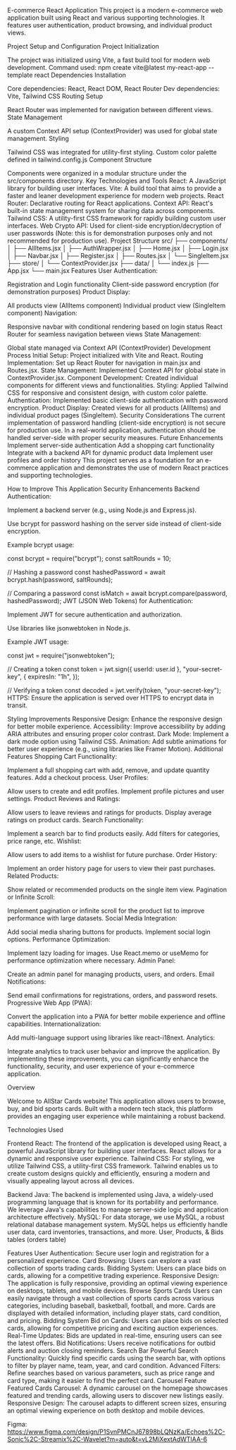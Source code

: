 E-commerce React Application
This project is a modern e-commerce web application built using React and various supporting technologies. It features user authentication, product browsing, and individual product views.

Project Setup and Configuration
Project Initialization

The project was initialized using Vite, a fast build tool for modern web development.
Command used: npm create vite@latest my-react-app --template react
Dependencies Installation

Core dependencies: React, React DOM, React Router
Dev dependencies: Vite, Tailwind CSS
Routing Setup

React Router was implemented for navigation between different views.
State Management

A custom Context API setup (ContextProvider) was used for global state management.
Styling

Tailwind CSS was integrated for utility-first styling.
Custom color palette defined in tailwind.config.js
Component Structure

Components were organized in a modular structure under the src/components directory.
Key Technologies and Tools
React: A JavaScript library for building user interfaces.
Vite: A build tool that aims to provide a faster and leaner development experience for modern web projects.
React Router: Declarative routing for React applications.
Context API: React's built-in state management system for sharing data across components.
Tailwind CSS: A utility-first CSS framework for rapidly building custom user interfaces.
Web Crypto API: Used for client-side encryption/decryption of user passwords (Note: this is for demonstration purposes only and not recommended for production use).
Project Structure
src/
├── components/
│ ├── AllItems.jsx
│ ├── AuthWrapper.jsx
│ ├── Home.jsx
│ ├── Login.jsx
│ ├── Navbar.jsx
│ ├── Register.jsx
│ ├── Routes.jsx
│ └── SingleItem.jsx
├── store/
│ └── ContextProvider.jsx
├── data/
│ └── index.js
├── App.jsx
└── main.jsx
Features
User Authentication:

Registration and Login functionality
Client-side password encryption (for demonstration purposes)
Product Display:

All products view (AllItems component)
Individual product view (SingleItem component)
Navigation:

Responsive navbar with conditional rendering based on login status
React Router for seamless navigation between views
State Management:

Global state managed via Context API (ContextProvider)
Development Process
Initial Setup: Project initialized with Vite and React.
Routing Implementation: Set up React Router for navigation in main.jsx and Routes.jsx.
State Management: Implemented Context API for global state in ContextProvider.jsx.
Component Development: Created individual components for different views and functionalities.
Styling: Applied Tailwind CSS for responsive and consistent design, with custom color palette.
Authentication: Implemented basic client-side authentication with password encryption.
Product Display: Created views for all products (AllItems) and individual product pages (SingleItem).
Security Considerations
The current implementation of password handling (client-side encryption) is not secure for production use. In a real-world application, authentication should be handled server-side with proper security measures.
Future Enhancements
Implement server-side authentication
Add a shopping cart functionality
Integrate with a backend API for dynamic product data
Implement user profiles and order history
This project serves as a foundation for an e-commerce application and demonstrates the use of modern React practices and supporting technologies.

How to Improve This Application
Security Enhancements
Backend Authentication:

Implement a backend server (e.g., using Node.js and Express.js).

Use bcrypt for password hashing on the server side instead of client-side encryption.

Example bcrypt usage:

const bcrypt = require("bcrypt");
const saltRounds = 10;

// Hashing a password
const hashedPassword = await bcrypt.hash(password, saltRounds);

// Comparing a password
const isMatch = await bcrypt.compare(password, hashedPassword);
JWT (JSON Web Tokens) for Authentication:

Implement JWT for secure authentication and authorization.

Use libraries like jsonwebtoken in Node.js.

Example JWT usage:

const jwt = require("jsonwebtoken");

// Creating a token
const token = jwt.sign({ userId: user.id }, "your-secret-key", {
  expiresIn: "1h",
});

// Verifying a token
const decoded = jwt.verify(token, "your-secret-key");
HTTPS: Ensure the application is served over HTTPS to encrypt data in transit.

Styling Improvements
Responsive Design: Enhance the responsive design for better mobile experience.
Accessibility: Improve accessibility by adding ARIA attributes and ensuring proper color contrast.
Dark Mode: Implement a dark mode option using Tailwind CSS.
Animation: Add subtle animations for better user experience (e.g., using libraries like Framer Motion).
Additional Features
Shopping Cart Functionality:

Implement a full shopping cart with add, remove, and update quantity features.
Add a checkout process.
User Profiles:

Allow users to create and edit profiles.
Implement profile pictures and user settings.
Product Reviews and Ratings:

Allow users to leave reviews and ratings for products.
Display average ratings on product cards.
Search Functionality:

Implement a search bar to find products easily.
Add filters for categories, price range, etc.
Wishlist:

Allow users to add items to a wishlist for future purchase.
Order History:

Implement an order history page for users to view their past purchases.
Related Products:

Show related or recommended products on the single item view.
Pagination or Infinite Scroll:

Implement pagination or infinite scroll for the product list to improve performance with large datasets.
Social Media Integration:

Add social media sharing buttons for products.
Implement social login options.
Performance Optimization:

Implement lazy loading for images.
Use React.memo or useMemo for performance optimization where necessary.
Admin Panel:

Create an admin panel for managing products, users, and orders.
Email Notifications:

Send email confirmations for registrations, orders, and password resets.
Progressive Web App (PWA):

Convert the application into a PWA for better mobile experience and offline capabilities.
Internationalization:

Add multi-language support using libraries like react-i18next.
Analytics:

Integrate analytics to track user behavior and improve the application.
By implementing these improvements, you can significantly enhance the functionality, security, and user experience of your e-commerce application.







Overview

Welcome to AllStar Cards website! This application allows users to browse, buy, and bid sports cards. Built with a modern tech stack, this platform provides an engaging user experience while maintaining a robust backend.

Technologies Used

Frontend
React: The frontend of the application is developed using React, a powerful JavaScript library for building user interfaces. React allows for a dynamic and responsive user experience.
Tailwind CSS: For styling, we utilize Tailwind CSS, a utility-first CSS framework. Tailwind enables us to create custom designs quickly and efficiently, ensuring a modern and visually appealing layout across all devices.


Backend
Java: The backend is implemented using Java, a widely-used programming language that is known for its portability and performance. We leverage Java's capabilities to manage server-side logic and application architecture effectively.
MySQL: For data storage, we use MySQL, a robust relational database management system. MySQL helps us efficiently handle user data, card inventories, transactions, and more.
User, Products, & Bids tables (orders table)



Features
User Authentication: Secure user login and registration for a personalized experience.
Card Browsing: Users can explore a vast collection of sports trading cards.
Bidding System: Users can place bids on cards, allowing for a competitive trading experience.
Responsive Design: The application is fully responsive, providing an optimal viewing experience on desktops, tablets, and mobile devices.
    Browse Sports Cards
Users can easily navigate through a vast collection of sports cards across various categories, including baseball, basketball, football, and more.
Cards are displayed with detailed information, including player stats, card condition, and pricing.
     Bidding System
Bid on Cards: Users can place bids on selected cards, allowing for competitive pricing and exciting auction experiences.
Real-Time Updates: Bids are updated in real-time, ensuring users can see the latest offers.
Bid Notifications: Users receive notifications for outbid alerts and auction closing reminders.
    Search Bar
Powerful Search Functionality: Quickly find specific cards using the search bar, with options to filter by player name, team, year, and card condition.
Advanced Filters: Refine searches based on various parameters, such as price range and card type, making it easier to find the perfect card.
     Carousel Feature
Featured Cards Carousel: A dynamic carousel on the homepage showcases featured and trending cards, allowing users to discover new listings easily.
Responsive Design: The carousel adapts to different screen sizes, ensuring an optimal viewing experience on both desktop and mobile devices.

Figma:
https://www.figma.com/design/P1SvnPMCnJ67898bLQNzKa/Echoes%2C-Sonic%2C-Streamix%2C-Wavelet?m=auto&t=vL2MiXextAdWTlAA-6